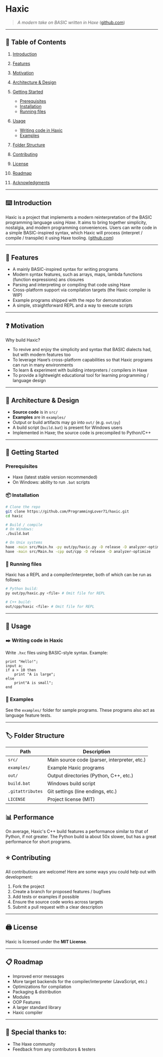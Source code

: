 # Haxic

> *A modern take on BASIC written in Haxe* ([github.com](https://github.com/ProgrammingLover71/haxic))

---

## 📖 Table of Contents

1. [Introduction](#-introduction)
2. [Features](#-features)
3. [Motivation](#motivation)
4. [Architecture & Design](#architecture--design)
5. [Getting Started](#getting-started)

   * [Prerequisites](#prerequisites)
   * [Installation](#installation)
   * [Running files](#running-files)
6. [Usage](#usage)

   * [Writing code in Haxic](#writing-code-in-haxic)
   * [Examples](#examples)
7. [Folder Structure](#folder-structure)
8. [Contributing](#contributing)
9. [License](#license)
10. [Roadmap](#roadmap)
11. [Acknowledgments](#acknowledgments)

---

## ⌨️ Introduction

Haxic is a project that implements a modern reinterpretation of the BASIC programming language using *Haxe*. It aims to bring together simplicity, nostalgia, and modern programming conveniences. Users can write code in a simple BASIC-inspired syntax, which Haxic will process (interpret / compile / transpile) it using Haxe tooling. ([github.com](https://github.com/ProgrammingLover71/haxic))

---

## 📜 Features

* A mainly BASIC-inspired syntax for writing programs
* Modern syntax features, such as arrays, maps, lambda functions (function expressions) ans closures
* Parsing and interpreting or compiling that code using Haxe
* Cross-platform support via compilation targets (the Haxic compiler is WIP)
* Example programs shipped with the repo for demonstration
* A simple, straightforward REPL and a way to execute scripts

---

## ❓️ Motivation

Why build Haxic?

* To revive and enjoy the simplicity and syntax that BASIC dialects had, but with modern features too
* To leverage Haxe’s cross-platform capabilities so that Haxic programs can run in many environments
* To learn & experiment with building interpreters / compilers in Haxe
* To provide a lightweight educational tool for learning programming / language design

---

## 📕 Architecture & Design

* **Source code** is in `src/`
* **Examples** are in `examples/`
* Output or build artifacts may go into `out/` (e.g. `out/py`)
* A build script (`build.bat`) is present for Windows users
* Implemented in Haxe; the source code is precompiled to Python/C++

---

## 🚀 Getting Started

### Prerequisites

* Haxe (latest stable version recommended)
* On Windows: ability to run `.bat` scripts

### 📦 Installation

```bash
# Clone the repo
git clone https://github.com/ProgrammingLover71/haxic.git
cd haxic

# Build / compile
# On Windows:
./build.bat

# On Unix systems
haxe -main src/Main.hx -py out/py/haxic.py -D release -D analyzer-optimize
haxe -main src/Main.hx -cpp out/cpp -D release -D analyzer-optimize
```

### 💾 Running files

Haxic has a REPL and a compiler/interpreter, both of which can be run as follows:

```bash
# Python build:
py out/py/haxic.py <file> # Omit file for REPL

# C++ build:
out/cpp/haxic <file> # Omit file for REPL
```

---

## 📌 Usage

### ✒️ Writing code in Haxic

Write `.hxc` files using BASIC-style syntax. Example:

```haxic
print "Hello!";
input a;
if a > 10 then
    print "A is large";
else
    print"A is small";
end
```

### 🔬 Examples

See the `examples/` folder for sample programs. These programs also act as language feature tests.

---

## 🏷 Folder Structure

| Path             | Description                                  |
| ---------------- | -------------------------------------------- |
| `src/`           | Main source code (parser, interpreter, etc.) |
| `examples/`      | Example Haxic programs                       |
| `out/`           | Output directories (Python, C++, etc.)       |
| `build.bat`      | Windows build script                         |
| `.gitattributes` | Git settings (line endings, etc.)            |
| `LICENSE`        | Project license (MIT)                        |

## 📊 Performance

On average, Haxic's C++ build features a performance similar to that of Python, if not greater. The Python build ia about 50x slower, but has a great performance for short programs.

## ⭐️ Contributing

All contributions are welcome! Here are some ways you could help out with development:
1. Fork the project
2. Create a branch for proposed features / bugfixes
3. Add tests or examples if possible
4. Ensure the source code works across targets
5. Submit a pull request with a clear description

---

## 🖨 License

Haxic is licensed under the **MIT License**.

---

## 📋 Roadmap

* Improved error messages
* More target backends for the compiler/interpreter (JavaScript, etc.)
* Optimizations for compilation
* Packaging & distribution
* Modules
* OOP Features
* A larger standard library
* Haxic compiler

---

## 🙏 Special thanks to: 

* The Haxe community
* Feedback from any contributors & testers
